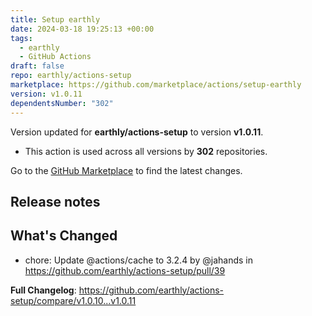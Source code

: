```yaml
---
title: Setup earthly
date: 2024-03-18 19:25:13 +00:00
tags:
  - earthly
  - GitHub Actions
draft: false
repo: earthly/actions-setup
marketplace: https://github.com/marketplace/actions/setup-earthly
version: v1.0.11
dependentsNumber: "302"
---
```



Version updated for **earthly/actions-setup** to version **v1.0.11**.
- This action is used across all versions by **302** repositories.

Go to the [GitHub Marketplace](https://github.com/marketplace/actions/setup-earthly) to find the latest changes.

## Release notes

## What's Changed
* chore: Update @actions/cache to 3.2.4 by @jahands in https://github.com/earthly/actions-setup/pull/39


**Full Changelog**: https://github.com/earthly/actions-setup/compare/v1.0.10...v1.0.11
